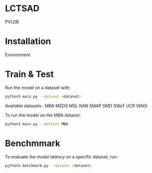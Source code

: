 # LCTSAD
PVLDB

# Installation

Environment

# Train & Test

Run the model on a dataset with:
```bash
python3 main.py --dataset <dataset>
```
Available datasets :
MBA MSDS MSL NAB SMAP SMD SWaT UCR WADI

To run the model on the MBA dataset:
```bash
python3 main.py --dataset MBA
```
# Benchmmark
To evaluate the model latency on a specific dataset, run:
```bash
python3 benchmark.py --dataset <dataset>
```


